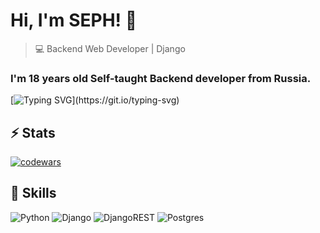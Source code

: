 # Hi, I'm SEPH! 👋

>  💻 Backend Web Developer | Django

### I'm 18 years old Self-taught Backend developer from Russia.

[![Typing SVG](https://readme-typing-svg.herokuapp.com?color=%2336BCF7&lines=Computer+science+student+in+ct+mtuci.)](https://git.io/typing-svg)


## ⚡ Stats
[![codewars](https://www.codewars.com/users/oSEPH/badges/micro)](https://www.codewars.com/users/oSEPH) 

##  🎉 Skills
![Python](https://img.shields.io/badge/python-3670A0?style=for-the-badge&logo=python&logoColor=ffdd54)
![Django](https://img.shields.io/badge/django-%23092E20.svg?style=for-the-badge&logo=django&logoColor=white)
![DjangoREST](https://img.shields.io/badge/DJANGO-REST-ff1709?style=for-the-badge&logo=django&logoColor=white&color=ff1709&labelColor=gray)
![Postgres](https://img.shields.io/badge/postgres-%23316192.svg?style=for-the-badge&logo=postgresql&logoColor=white)



<!---
afseph/afseph is a ✨ special ✨ repository because its `README.md` (this file) appears on your GitHub profile.
You can click the Preview link to take a look at your changes.
--->
